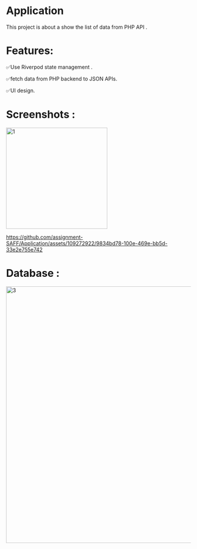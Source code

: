 # Application
This project is about a show the list of data from PHP API .

#  Features: 
✅Use Riverpod state management .

✅fetch data from PHP backend to JSON APIs.

✅UI design.

# Screenshots :
<img width="276" alt="1" src="https://github.com/assignment-SAFF/Application/assets/109272922/94aa3673-4140-4847-bbaa-2e345e6f0721">

https://github.com/assignment-SAFF/Application/assets/109272922/9834bd78-100e-469e-bb5d-33e2e755e742



# Database :
<img width="700" alt="3" src="https://github.com/assignment-SAFF/Application/assets/109272922/913fb097-9383-4c81-afb5-acba6730cac1">

